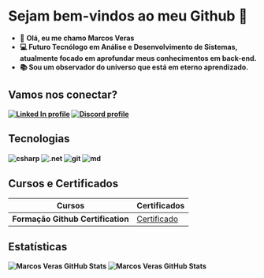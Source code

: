 # Sejam bem-vindos ao meu Github 👋

- 🔶 <b> Olá, eu me chamo Marcos Veras <br>
- 💻 Futuro Tecnólogo em Análise e Desenvolvimento de Sistemas, atualmente focado em 
aprofundar meus conhecimentos em back-end. <br>
- 📚 Sou um observador do universo que está em eterno aprendizado.

## Vamos nos conectar?

[![Linked In profile](https://img.shields.io/static/v1?style=flat-square&logo=linkedin&label=Linked%20In&color=0077B5&message=@mrcosveras)](https://www.linkedin.com/in/marcos-veras-704753223/)
[![Discord profile](https://img.shields.io/static/v1?style=flat-square&logo=discord&label=Discord&color=5865F2&message=@timozera)](https://discordapp.com/users/1022208247547047956)

## Tecnologias

<p>
<div style="display: inline_block">
<img align="center" alt="csharp" src="https://img.shields.io/badge/C%23-239120?style=for-the-badge&logo=c-sharp&logoColor=white" />
<img align="center" alt=".net" src="https://img.shields.io/badge/.NET-5C2D91?style=for-the-badge&logo=.net&logoColor=white" />
<img align="center" alt="git" src="https://img.shields.io/badge/GIT-E44C30?style=for-the-badge&logo=git&logoColor=white" />
<img align="center" alt="md" src="https://img.shields.io/badge/Markdown-000000?style=for-the-badge&logo=markdown&logoColor=white" />
</p>

## Cursos e Certificados
| <b> Cursos | <b> Certificados |
|-------- | ------------ |
| <b> Formação Github Certification | [Certificado](https://hermes.dio.me/certificates/UU0LH2EJ.pdf)

## Estatísticas
![Marcos Veras GitHub Stats](https://github-readme-stats.vercel.app/api/top-langs/?username=imveras&layout=compact&langs_count=7&theme=tokyonight)
![Marcos Veras GitHub Stats](https://github-readme-stats.vercel.app/api?username=imveras&show_icons=true&theme=tokyonight)





<!--
**imveras/imveras** is a ✨ _special_ ✨ repository because its `README.md` (this file) appears on your GitHub profile.

Here are some ideas to get you started:

- 🔭 I’m currently working on ...
- 🌱 I’m currently learning ...
- 👯 I’m looking to collaborate on ...
- 🤔 I’m looking for help with ...
- 💬 Ask me about ...
- 📫 How to reach me: ...
- 😄 Pronouns: ...
- ⚡ Fun fact: ...
-->
